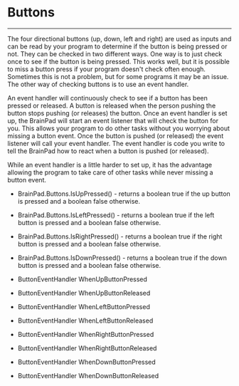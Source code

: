 # Buttons
---
The four directional buttons (up, down, left and right) are used as inputs and can be read by your program to determine if the button is being pressed or not. They can be checked in two different ways. One way is to just check once to see if the button is being pressed. This works well, but it is possible to miss a button press if your program doesn't check often enough. Sometimes this is not a problem, but for some programs it may be an issue. The other way of checking buttons is to use an event handler.

An event handler will continuously check to see if a button has been pressed or released. A button is released when the person pushing the button stops pushing (or releases) the button. Once an event handler is set up, the BrainPad will start an event listener that will check the button for you. This allows your program to do other tasks without you worrying about missing a button event. Once the button is pushed (or released) the event listener will call your event handler. The event handler is code you write to tell the BrainPad how to react when a button is pushed (or released).

While an event handler is a little harder to set up, it has the advantage allowing the program to take care of other tasks while never missing a button event.
 
* BrainPad.Buttons.IsUpPressed() - returns a boolean true if the up button is pressed and a boolean false otherwise.

* BrainPad.Buttons.IsLeftPressed() - returns a boolean true if the left button is pressed and a boolean false otherwise.

* BrainPad.Buttons.IsRightPressed() - returns a boolean true if the right button is pressed and a boolean false otherwise.

* BrainPad.Buttons.IsDownPressed() - returns a boolean true if the down button is pressed and a boolean false otherwise.

* ButtonEventHandler WhenUpButtonPressed

* ButtonEventHandler WhenUpButtonReleased

* ButtonEventHandler WhenLeftButtonPressed

* ButtonEventHandler WhenLeftButtonReleased

* ButtonEventHandler WhenRightButtonPressed

* ButtonEventHandler WhenRightButtonReleased
 
* ButtonEventHandler WhenDownButtonPressed

* ButtonEventHandler WhenDownButtonReleased
